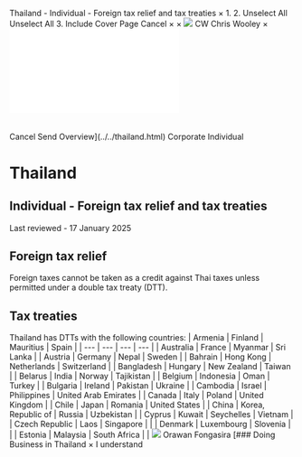 Thailand - Individual - Foreign tax relief and tax treaties
×
1.
2.
Unselect All
Unselect All
3.
Include Cover Page
Cancel
×
×
![](../../-/media/world-wide-tax-summaries/attachments/global---chris-wooley.ashx%3Frev=ac5e5f3223b34096b1afc2a6009c7320&revision=ac5e5f32-23b3-4096-b1af-c2a6009c7320&hash=859B7ADC84DC2CBEC9760E9E6EE7DE6D0A8BFCDF)
CW
Chris Wooley
×
![](foreign-tax-relief-and-tax-treaties.html)
######
Cancel
Send
Overview](../../thailand.html)
Corporate
Individual
# Thailand
## Individual - Foreign tax relief and tax treaties
Last reviewed - 17 January 2025
## Foreign tax relief
Foreign taxes cannot be taken as a credit against Thai taxes unless permitted under a double tax treaty (DTT).
## Tax treaties
Thailand has DTTs with the following countries:
| Armenia | Finland | Mauritius | Spain |
| --- | --- | --- | --- |
| Australia | France | Myanmar | Sri Lanka |
| Austria | Germany | Nepal | Sweden |
| Bahrain | Hong Kong | Netherlands | Switzerland |
| Bangladesh | Hungary | New Zealand | Taiwan |
| Belarus | India | Norway | Tajikistan |
| Belgium | Indonesia | Oman | Turkey |
| Bulgaria | Ireland | Pakistan | Ukraine |
| Cambodia | Israel | Philippines | United Arab Emirates |
| Canada | Italy | Poland | United Kingdom |
| Chile | Japan | Romania | United States |
| China | Korea, Republic of | Russia | Uzbekistan |
| Cyprus | Kuwait | Seychelles | Vietnam |
| Czech Republic | Laos | Singapore |  |
| Denmark | Luxembourg | Slovenia |  |
| Estonia | Malaysia | South Africa |  |
![](../../-/media/world-wide-tax-summaries/thailandorawan-fongasirathailand--orawan-fongasirajpg20250107101840290.ashx%3Frev=f37ff49ed2a2461ebcfdf15f0214492b&revision=f37ff49e-d2a2-461e-bcfd-f15f0214492b&hash=686EA2CEDB3F490A2EF663067D052BC0972BD36E)
Orawan Fongasira
[### Doing Business in Thailand
×
I understand